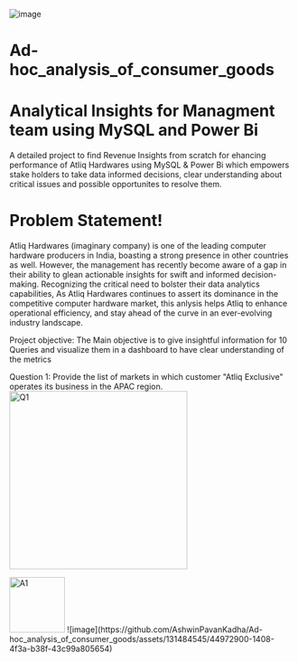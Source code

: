 ![image](https://github.com/AshwinPavanKadha/Ad-hoc_analysis_of_consumer_goods/assets/131484545/0e80a31c-8547-4edd-b0b4-01d6c1602ed4)



# Ad-hoc_analysis_of_consumer_goods

# Analytical Insights for Managment team using MySQL and Power Bi

A detailed project to find Revenue Insights from scratch for ehancing performance of Atliq Hardwares using MySQL & Power Bi which empowers stake holders to take data informed decisions, clear understanding about critical issues and possible opportunites to resolve them. 

# Problem Statement!
Atliq Hardwares (imaginary company) is one of the leading computer hardware producers in India, boasting a strong presence in other countries as well. However, the management has recently become aware of a gap in their ability to glean actionable insights for swift and informed decision-making. Recognizing the critical need to bolster their data analytics capabilities, As Atliq Hardwares continues to assert its dominance in the competitive computer hardware market, this anlysis helps Atliq to enhance operational efficiency, and stay ahead of the curve in an ever-evolving industry landscape.


Project objective:
The Main objective is to give insightful information for 10 Queries and visualize them in a dashboard to have clear understanding of the metrics


Question 1:
Provide the list of markets in which customer "Atliq Exclusive" operates 
its business in the APAC region.
<img width="315" alt="Q1" src="https://github.com/AshwinPavanKadha/Ad-hoc_analysis_of_consumer_goods/assets/131484545/435ddfb2-692a-4874-8fed-2785c4fa86a9">


<img width="98" alt="A1" src="https://github.com/AshwinPavanKadha/Ad-hoc_analysis_of_consumer_goods/assets/131484545/bc802359-5fb6-4cb8-b5a9-225a12124314">
![image](https://github.com/AshwinPavanKadha/Ad-hoc_analysis_of_consumer_goods/assets/131484545/44972900-1408-4f3a-b38f-43c99a805654)











